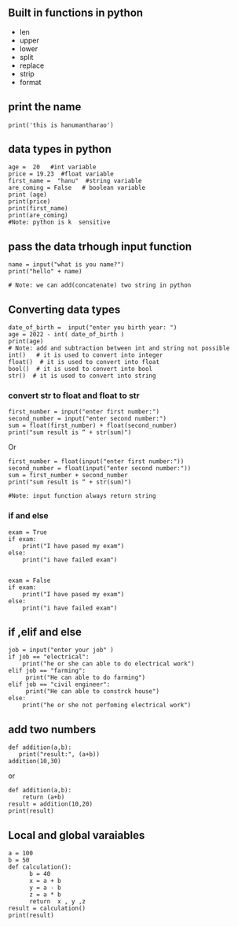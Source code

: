 ## Built in functions in python
- len
- upper
- lower
- split
- replace
- strip
- format
## print the name
```
print('this is hanumantharao')
```
## data types in python
```
age =  20   #int variable
price = 19.23  #float variable
first_name =  "hanu"  #string variable
are_coming = False   # boolean variable
print (age)
print(price)
print(first_name)
print(are_coming)
#Note: python is k  sensitive
```
## pass the data trhough input function
```
name = input("what is you name?")
print("hello" + name)

# Note: we can add(concatenate) two string in python
```
## Converting data types
```
date_of_birth =  input("enter you birth year: ")
age = 2022 - int( date_of_birth )
print(age)
# Note: add and subtraction between int and string not possible
int()   # it is used to convert into integer
float()  # it is used to convert into float
bool()  # it is used to convert into bool
str()  # it is used to convert into string
```
### convert str to float and float to str
```
first_number = input("enter first number:")
second_number = input("enter second number:")
sum = float(first_number) + float(second_number)
print("sum result is “ + str(sum)")
```
Or
```
first_number = float(input("enter first number:"))
second_number = float(input("enter second number:"))
sum = first_number + second_number
print("sum result is “ + str(sum)")

#Note: input function always return string  

```
### if and else
```
exam = True
if exam: 
    print("I have pased my exam")
else:
    print("i have failed exam")


exam = False
if exam: 
    print("I have pased my exam")
else:
    print("i have failed exam")
```
## if ,elif and else
```
job = input("enter your job" )
if job == "electrical":
    print("he or she can able to do electrical work")
elif job == "farming":
     print("He can able to do farming")
elif job == "civil engineer":
     print("He can able to constrck house")
else:
    print("he or she not perfoming electrical work")
```

## add two numbers 
```
def addition(a,b):
   print("result:", (a+b))
addition(10,30)
```
or
```
def addition(a,b):
    return (a+b)  
result = addition(10,20)
print(result)
```
## Local and global varaiables
```
a = 100
b = 50
def calculation():
      b = 40
      x = a + b
      y = a - b
      z = a * b
      return  x , y ,z
result = calculation()
print(result)
```

